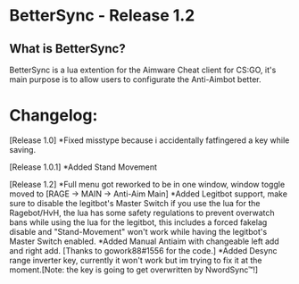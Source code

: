 # BetterSync - Release 1.2 #
## What is BetterSync? ##
BetterSync is a lua extention for the Aimware Cheat client for CS:GO, it's main purpose is to allow users to configurate the Anti-Aimbot
better.

# Changelog: #

[Release 1.0]
*Fixed misstype because i accidentally fatfingered a key while saving.
  
[Release 1.0.1]
*Added Stand Movement
  
[Release 1.2]
*Full menu got reworked to be in one window, window toggle moved to [RAGE -> MAIN -> Anti-Aim Main]
*Added Legitbot support, make sure to disable the legitbot's Master Switch if you use the lua for the Ragebot/HvH,
   the lua has some safety regulations to prevent overwatch bans while using the lua for the legitbot, this includes a forced fakelag
   disable and "Stand-Movement" won't work while having the legitbot's Master Switch enabled.
*Added Manual Antiaim with changeable left add and right add. [Thanks to gowork88#1556 for the code.]
*Added Desync range inverter key, currently it won't work but im trying to fix it at the moment.[Note: the key is going to get
   overwritten by NwordSync™!]
